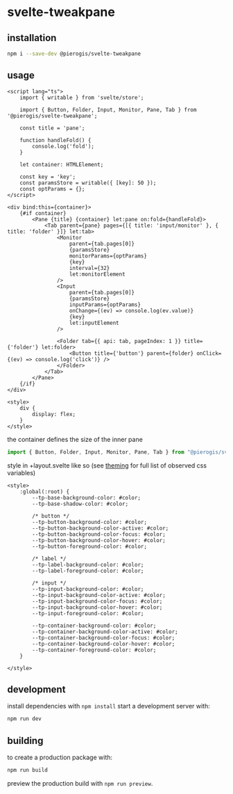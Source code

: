 # svelte-tweakpane

## installation

```bash
npm i --save-dev @pierogis/svelte-tweakpane
```

## usage

```svelte
<script lang="ts">
	import { writable } from 'svelte/store';

	import { Button, Folder, Input, Monitor, Pane, Tab } from '@pierogis/svelte-tweakpane';

	const title = 'pane';

	function handleFold() {
		console.log('fold');
	}

	let container: HTMLElement;

	const key = 'key';
	const paramsStore = writable({ [key]: 50 });
	const optParams = {};
</script>
```

```svelte
<div bind:this={container}>
	{#if container}
		<Pane {title} {container} let:pane on:fold={handleFold}>
			<Tab parent={pane} pages={[{ title: 'input/monitor' }, { title: 'folder' }]} let:tab>
				<Monitor
					parent={tab.pages[0]}
					{paramsStore}
					monitorParams={optParams}
					{key}
					interval={32}
					let:monitorElement
				/>
				<Input
					parent={tab.pages[0]}
					{paramsStore}
					inputParams={optParams}
					onChange={(ev) => console.log(ev.value)}
					{key}
					let:inputElement
				/>

				<Folder tab={{ api: tab, pageIndex: 1 }} title={'folder'} let:folder>
					<Button title={'button'} parent={folder} onClick={(ev) => console.log('click')} />
				</Folder>
			</Tab>
		</Pane>
	{/if}
</div>
```

```svelte
<style>
	div {
		display: flex;
	}
</style>
```

the container defines the size of the inner pane

```ts
import { Button, Folder, Input, Monitor, Pane, Tab } from "@pierogis/svelte-tweakpane"
```

style in +layout.svelte like so (see [theming](https://cocopon.github.io/tweakpane/theming/) for full list of observed css variables)
```svelte
<style>
	:global(:root) {
		--tp-base-background-color: #color;
		--tp-base-shadow-color: #color;

		/* button */
		--tp-button-background-color: #color;
		--tp-button-background-color-active: #color;
		--tp-button-background-color-focus: #color;
		--tp-button-background-color-hover: #color;
		--tp-button-foreground-color: #color;

		/* label */
		--tp-label-background-color: #color;
		--tp-label-foreground-color: #color;

		/* input */
		--tp-input-background-color: #color;
		--tp-input-background-color-active: #color;
		--tp-input-background-color-focus: #color;
		--tp-input-background-color-hover: #color;
		--tp-input-foreground-color: #color;

		--tp-container-background-color: #color;
		--tp-container-background-color-active: #color;
		--tp-container-background-color-focus: #color;
		--tp-container-background-color-hover: #color;
		--tp-container-foreground-color: #color;
	}

</style>
```

## development

install dependencies with `npm install`
start a development server with:

```bash
npm run dev
```

## building

to create a production package with:

```bash
npm run build
```

preview the production build with `npm run preview`.